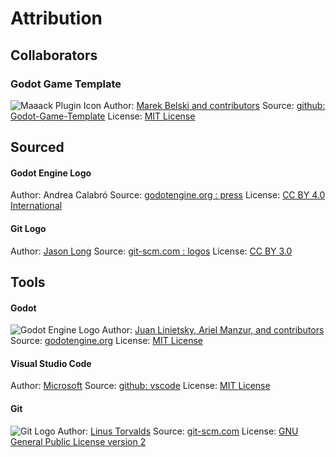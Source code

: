 # Attribution
## Collaborators

### Godot Game Template
![Maaack Plugin Icon](/assets/plugin_logo/logo.png)
Author: [Marek Belski and contributors](https://github.com/Maaack/Godot-Game-Template/graphs/contributors)
Source: [github: Godot-Game-Template](https://github.com/Maaack/Godot-Game-Template)
License: [MIT License](LICENSE.txt)

## Sourced
#### Godot Engine Logo
Author: Andrea Calabró
Source: [godotengine.org : press](https://godotengine.org/press/)
License: [CC BY 4.0 International](https://github.com/godotengine/godot/blob/master/LOGO_LICENSE.txt)

#### Git Logo
Author: [Jason Long](https://bsky.app/profile/jasonlong.me)
Source: [git-scm.com : logos](https://git-scm.com/downloads/logos)
License: [CC BY 3.0](https://creativecommons.org/licenses/by/3.0/)

## Tools
#### Godot
![Godot Engine Logo](/assets/godot_engine_logo/logo_vertical_color_dark.png)
Author: [Juan Linietsky, Ariel Manzur, and contributors](https://godotengine.org/contact)
Source: [godotengine.org](https://godotengine.org/)
License: [MIT License](https://github.com/godotengine/godot/blob/master/LICENSE.txt)

#### Visual Studio Code
Author: [Microsoft](https://opensource.microsoft.com/)
Source: [github: vscode](https://github.com/microsoft/vscode)
License: [MIT License](https://github.com/microsoft/vscode/blob/main/LICENSE.txt)

#### Git
![Git Logo](/assets/git_logo/Git-Logo-2Color.png)
Author: [Linus Torvalds](https://github.com/torvalds)
Source: [git-scm.com](https://git-scm.com/downloads)
License: [GNU General Public License version 2](https://opensource.org/licenses/GPL-2.0)
